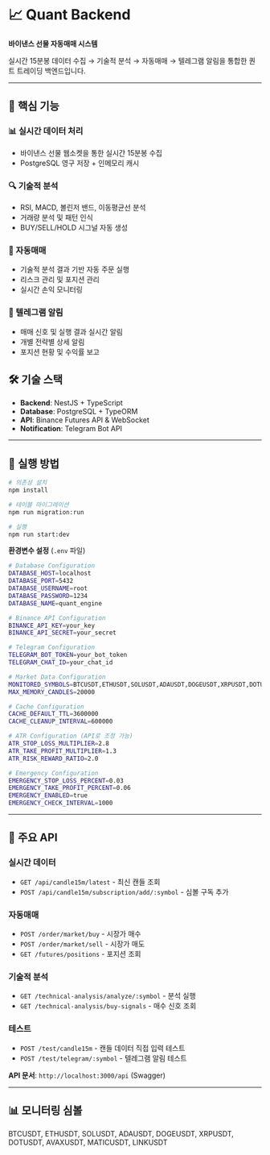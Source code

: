 # 📈 Quant Backend

**바이낸스 선물 자동매매 시스템**

실시간 15분봉 데이터 수집 → 기술적 분석 → 자동매매 → 텔레그램 알림을 통합한 퀀트 트레이딩 백엔드입니다.

---

## 🎯 핵심 기능

### 📊 실시간 데이터 처리

- 바이낸스 선물 웹소켓을 통한 실시간 15분봉 수집
- PostgreSQL 영구 저장 + 인메모리 캐시

### 🔍 기술적 분석

- RSI, MACD, 볼린저 밴드, 이동평균선 분석
- 거래량 분석 및 패턴 인식
- BUY/SELL/HOLD 시그널 자동 생성

### 🤖 자동매매

- 기술적 분석 결과 기반 자동 주문 실행
- 리스크 관리 및 포지션 관리
- 실시간 손익 모니터링

### 📱 텔레그램 알림

- 매매 신호 및 실행 결과 실시간 알림
- 개별 전략별 상세 알림
- 포지션 현황 및 수익률 보고

## 🛠️ 기술 스택

- **Backend**: NestJS + TypeScript
- **Database**: PostgreSQL + TypeORM
- **API**: Binance Futures API & WebSocket
- **Notification**: Telegram Bot API

---

## 🚀 실행 방법

```bash
# 의존성 설치
npm install

# 테이블 마이그레이션
npm run migration:run

# 실행
npm run start:dev
```

**환경변수 설정** (`.env` 파일)

```bash
# Database Configuration
DATABASE_HOST=localhost
DATABASE_PORT=5432
DATABASE_USERNAME=root
DATABASE_PASSWORD=1234
DATABASE_NAME=quant_engine

# Binance API Configuration
BINANCE_API_KEY=your_key
BINANCE_API_SECRET=your_secret

# Telegram Configuration
TELEGRAM_BOT_TOKEN=your_bot_token
TELEGRAM_CHAT_ID=your_chat_id

# Market Data Configuration
MONITORED_SYMBOLS=BTCUSDT,ETHUSDT,SOLUSDT,ADAUSDT,DOGEUSDT,XRPUSDT,DOTUSDT,AVAXUSDT,MATICUSDT,LINKUSDT
MAX_MEMORY_CANDLES=20000

# Cache Configuration
CACHE_DEFAULT_TTL=3600000
CACHE_CLEANUP_INTERVAL=600000

# ATR Configuration (API로 조정 가능)
ATR_STOP_LOSS_MULTIPLIER=2.8
ATR_TAKE_PROFIT_MULTIPLIER=1.3
ATR_RISK_REWARD_RATIO=2.0

# Emergency Configuration
EMERGENCY_STOP_LOSS_PERCENT=0.03
EMERGENCY_TAKE_PROFIT_PERCENT=0.06
EMERGENCY_ENABLED=true
EMERGENCY_CHECK_INTERVAL=1000
```

---

## 📡 주요 API

### 실시간 데이터

- `GET /api/candle15m/latest` - 최신 캔들 조회
- `POST /api/candle15m/subscription/add/:symbol` - 심볼 구독 추가

### 자동매매

- `POST /order/market/buy` - 시장가 매수
- `POST /order/market/sell` - 시장가 매도
- `GET /futures/positions` - 포지션 조회

### 기술적 분석

- `GET /technical-analysis/analyze/:symbol` - 분석 실행
- `GET /technical-analysis/buy-signals` - 매수 신호 조회

### 테스트

- `POST /test/candle15m` - 캔들 데이터 직접 입력 테스트
- `POST /test/telegram/:symbol` - 텔레그램 알림 테스트

**API 문서**: `http://localhost:3000/api` (Swagger)

---

## 📊 모니터링 심볼

BTCUSDT, ETHUSDT, SOLUSDT, ADAUSDT, DOGEUSDT, XRPUSDT, DOTUSDT, AVAXUSDT, MATICUSDT, LINKUSDT
